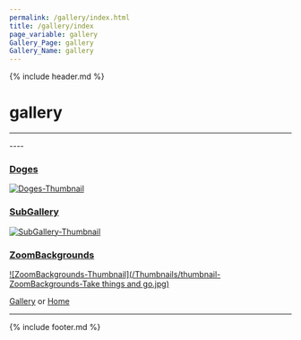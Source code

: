 ```yaml
---
permalink: /gallery/index.html
title: /gallery/index
page_variable: gallery
Gallery_Page: gallery
Gallery_Name: gallery
---
```



{% include header.md %}

# gallery

----
<div class="image-container-gallery ImgContainer">
</div>
----

### [Doges]( ./Doges.html)
[ ![Doges-Thumbnail](/Thumbnails/thumbnail-Doges-00DF49F2-26B4-47FD-B621-5BABC1487215_1_105_c.jpeg)]( ./Doges.html)

### [SubGallery]( ./SubGallery.html)
[ ![SubGallery-Thumbnail](/Thumbnails/thumbnail-SubGallery-DA860723-B666-4527-B322-3FBEFB26F029_1_105_c.jpeg)]( ./SubGallery.html)

### [ZoomBackgrounds]( ./ZoomBackgrounds.html)
[ ![ZoomBackgrounds-Thumbnail](/Thumbnails/thumbnail-ZoomBackgrounds-Take things and go.jpg)]( ./ZoomBackgrounds.html)


[Gallery]( ./index.html)
  or 
[Home]( ../)

----

<script>

{% include single-gallery.js %}

SetupGallery(".image-container-gallery ImgContainer");

</script>

{% include footer.md %}

<!-- created on 03/11/2020 8:11 PM -->
